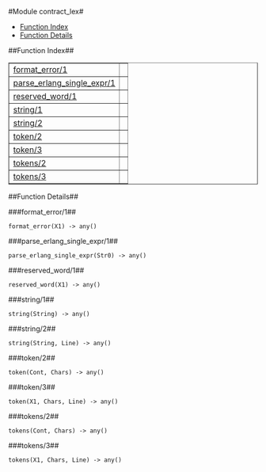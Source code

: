 

#Module contract_lex#
* [Function Index](#index)
* [Function Details](#functions)


<a name="index"></a>

##Function Index##


<table width="100%" border="1" cellspacing="0" cellpadding="2" summary="function index"><tr><td valign="top"><a href="#format_error-1">format_error/1</a></td><td></td></tr><tr><td valign="top"><a href="#parse_erlang_single_expr-1">parse_erlang_single_expr/1</a></td><td></td></tr><tr><td valign="top"><a href="#reserved_word-1">reserved_word/1</a></td><td></td></tr><tr><td valign="top"><a href="#string-1">string/1</a></td><td></td></tr><tr><td valign="top"><a href="#string-2">string/2</a></td><td></td></tr><tr><td valign="top"><a href="#token-2">token/2</a></td><td></td></tr><tr><td valign="top"><a href="#token-3">token/3</a></td><td></td></tr><tr><td valign="top"><a href="#tokens-2">tokens/2</a></td><td></td></tr><tr><td valign="top"><a href="#tokens-3">tokens/3</a></td><td></td></tr></table>


<a name="functions"></a>

##Function Details##

<a name="format_error-1"></a>

###format_error/1##


`format_error(X1) -> any()`

<a name="parse_erlang_single_expr-1"></a>

###parse_erlang_single_expr/1##


`parse_erlang_single_expr(Str0) -> any()`

<a name="reserved_word-1"></a>

###reserved_word/1##


`reserved_word(X1) -> any()`

<a name="string-1"></a>

###string/1##


`string(String) -> any()`

<a name="string-2"></a>

###string/2##


`string(String, Line) -> any()`

<a name="token-2"></a>

###token/2##


`token(Cont, Chars) -> any()`

<a name="token-3"></a>

###token/3##


`token(X1, Chars, Line) -> any()`

<a name="tokens-2"></a>

###tokens/2##


`tokens(Cont, Chars) -> any()`

<a name="tokens-3"></a>

###tokens/3##


`tokens(X1, Chars, Line) -> any()`

